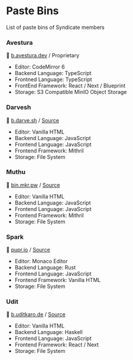# Paste Bins

List of paste bins of Syndicate members

### Avestura

📄 [b.avestura.dev](https://www.avestura.dev/paste) / Proprietary

- Editor: CodeMirror 6
- Backend Language: TypeScript
- Frontned Language: TypeScript
- FrontEnd Framework: React / Next / Blueprint
- Storage: S3 Compatible MinIO Object Storage

### Darvesh

📄 [b.darve.sh](https://b.darve.sh/) / [Source](https://github.com/darvesh/drvsh)

- Editor: Vanilla HTML
- Backend Language: JavaScript
- Frontend Language: JavaScript
- Frontend Framework: Mithril
- Storage: File System

### Muthu

📄 [bin.mkr.pw](https://bin.mkr.pw/) / [Source](https://github.com/MKRhere/bin)

- Editor: Vanilla HTML
- Backend Language: JavaScript
- Frontend Language: JavaScript
- Frontend Framework: Mithril
- Storage: File System

### Spark

📄 [pupr.io](https://pupr.io) / [Source](https://github.com/fosslife/bin)

- Editor: Monaco Editor
- Backend Language: Rust
- Frontend Language: JavaScript
- Frontend Framework: Vanilla HTML
- Storage: File System

### Udit

📄 [b.uditkaro.de](https://b.uditkaro.de) / [Source](https://github.com/batbin-org)

- Editor: Vanilla HTML
- Backend Language: Haskell
- Frontend Language: JavaScript
- Frontend Framework: React / Next
- Storage: File System
